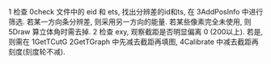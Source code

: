 1 检查 0check 文件中的 eid 和 ets, 找出分辨差的id和ts, 在 3AddPosInfo 中进行筛选. 若某一方向条分辨差, 则采用另一方向的能量. 若某些像素完全未使用, 则 5Draw 算立体角时需去掉.
2 检查 exy, 观察截距是否明显偏离 0 (200以上). 若是, 则需在 1GetTCutG 2GetTGraph 中先减去截距再填图, 4Calibrate 中减去截距再刻度(刻度轮不减).